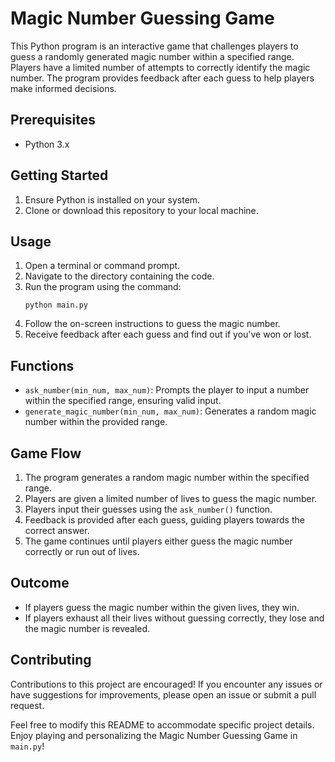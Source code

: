 # Magic Number Guessing Game

This Python program is an interactive game that challenges players to guess a randomly generated magic number within a specified range. Players have a limited number of attempts to correctly identify the magic number. The program provides feedback after each guess to help players make informed decisions.

## Prerequisites
- Python 3.x

## Getting Started
1. Ensure Python is installed on your system.
2. Clone or download this repository to your local machine.

## Usage
1. Open a terminal or command prompt.
2. Navigate to the directory containing the code.
3. Run the program using the command:
   ```shell
   python main.py
   ```
4. Follow the on-screen instructions to guess the magic number.
5. Receive feedback after each guess and find out if you've won or lost.

## Functions
- `ask_number(min_num, max_num)`: Prompts the player to input a number within the specified range, ensuring valid input.
- `generate_magic_number(min_num, max_num)`: Generates a random magic number within the provided range.

## Game Flow
1. The program generates a random magic number within the specified range.
2. Players are given a limited number of lives to guess the magic number.
3. Players input their guesses using the `ask_number()` function.
4. Feedback is provided after each guess, guiding players towards the correct answer.
5. The game continues until players either guess the magic number correctly or run out of lives.

## Outcome
- If players guess the magic number within the given lives, they win.
- If players exhaust all their lives without guessing correctly, they lose and the magic number is revealed.

## Contributing
Contributions to this project are encouraged! If you encounter any issues or have suggestions for improvements, please open an issue or submit a pull request.

Feel free to modify this README to accommodate specific project details. Enjoy playing and personalizing the Magic Number Guessing Game in `main.py`!
